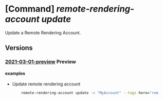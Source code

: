 # [Command] _remote-rendering-account update_

Update a Remote Rendering Account.

## Versions

### [2021-03-01-preview](/Resources/mgmt-plane/L3N1YnNjcmlwdGlvbnMve30vcmVzb3VyY2Vncm91cHMve30vcHJvdmlkZXJzL21pY3Jvc29mdC5taXhlZHJlYWxpdHkvcmVtb3RlcmVuZGVyaW5nYWNjb3VudHMve30=/2021-03-01-preview.xml) **Preview**

<!-- mgmt-plane /subscriptions/{}/resourcegroups/{}/providers/microsoft.mixedreality/remoterenderingaccounts/{} 2021-03-01-preview -->

#### examples

- Update remote rendering account
    ```bash
        remote-rendering-account update -n "MyAccount" --tags hero="romeo" heroine="juliet" --resource-group "MyResourceGroup"
    ```
